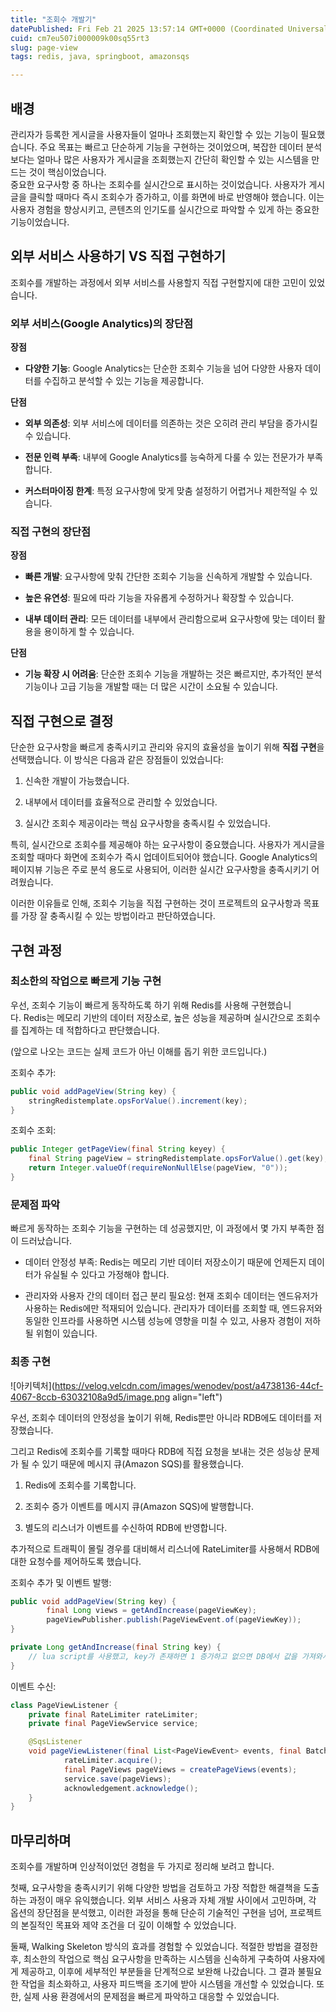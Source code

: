```yaml
---
title: "조회수 개발기"
datePublished: Fri Feb 21 2025 13:57:14 GMT+0000 (Coordinated Universal Time)
cuid: cm7eu507i000009k00sq55rt3
slug: page-view
tags: redis, java, springboot, amazonsqs

---
```


## 배경

관리자가 등록한 게시글을 사용자들이 얼마나 조회했는지 확인할 수 있는 기능이 필요했습니다. 주요 목표는 빠르고 단순하게 기능을 구현하는 것이었으며, 복잡한 데이터 분석보다는 얼마나 많은 사용자가 게시글을 조회했는지 간단히 확인할 수 있는 시스템을 만드는 것이 핵심이었습니다.  
중요한 요구사항 중 하나는 조회수를 실시간으로 표시하는 것이었습니다. 사용자가 게시글을 클릭할 때마다 즉시 조회수가 증가하고, 이를 화면에 바로 반영해야 했습니다. 이는 사용자 경험을 향상시키고, 콘텐츠의 인기도를 실시간으로 파악할 수 있게 하는 중요한 기능이었습니다.

## **외부 서비스 사용하기 VS 직접 구현하기**

조회수를 개발하는 과정에서 외부 서비스를 사용할지 직접 구현할지에 대한 고민이 있었습니다.

### **외부 서비스(Google Analytics)의 장단점**

**장점**

* **다양한 기능**: Google Analytics는 단순한 조회수 기능을 넘어 다양한 사용자 데이터를 수집하고 분석할 수 있는 기능을 제공합니다.
    

**단점**

* **외부 의존성**: 외부 서비스에 데이터를 의존하는 것은 오히려 관리 부담을 증가시킬 수 있습니다.
    
* **전문 인력 부족**: 내부에 Google Analytics를 능숙하게 다룰 수 있는 전문가가 부족합니다.
    
* **커스터마이징 한계**: 특정 요구사항에 맞게 맞춤 설정하기 어렵거나 제한적일 수 있습니다.
    

### **직접 구현의 장단점**

**장점**

* **빠른 개발**: 요구사항에 맞춰 간단한 조회수 기능을 신속하게 개발할 수 있습니다.
    
* **높은 유연성**: 필요에 따라 기능을 자유롭게 수정하거나 확장할 수 있습니다.
    
* **내부 데이터 관리**: 모든 데이터를 내부에서 관리함으로써 요구사항에 맞는 데이터 활용을 용이하게 할 수 있습니다.
    

**단점**

* **기능 확장 시 어려움**: 단순한 조회수 기능을 개발하는 것은 빠르지만, 추가적인 분석 기능이나 고급 기능을 개발할 때는 더 많은 시간이 소요될 수 있습니다.
    

## 직접 구현으로 결정

단순한 요구사항을 빠르게 충족시키고 관리와 유지의 효율성을 높이기 위해 **직접 구현**을 선택했습니다. 이 방식은 다음과 같은 장점들이 있었습니다:

1. 신속한 개발이 가능했습니다.
    
2. 내부에서 데이터를 효율적으로 관리할 수 있었습니다.
    
3. 실시간 조회수 제공이라는 핵심 요구사항을 충족시킬 수 있었습니다.
    

특히, 실시간으로 조회수를 제공해야 하는 요구사항이 중요했습니다. 사용자가 게시글을 조회할 때마다 화면에 조회수가 즉시 업데이트되어야 했습니다. Google Analytics의 페이지뷰 기능은 주로 분석 용도로 사용되어, 이러한 실시간 요구사항을 충족시키기 어려웠습니다.

이러한 이유들로 인해, 조회수 기능을 직접 구현하는 것이 프로젝트의 요구사항과 목표를 가장 잘 충족시킬 수 있는 방법이라고 판단하였습니다.

## **구현 과정**

### 최소한의 작업으로 빠르게 기능 구현

우선, 조회수 기능이 빠르게 동작하도록 하기 위해 Redis를 사용해 구현했습니다. Redis는 메모리 기반의 데이터 저장소로, 높은 성능을 제공하며 실시간으로 조회수를 집계하는 데 적합하다고 판단했습니다.

(앞으로 나오는 코드는 실제 코드가 아닌 이해를 돕기 위한 코드입니다.)

조회수 추가:

```java
public void addPageView(String key) {
	stringRedistemplate.opsForValue().increment(key);
}
```

조회수 조회:

```java
public Integer getPageView(final String keyey) {
    final String pageView = stringRedistemplate.opsForValue().get(key);
    return Integer.valueOf(requireNonNullElse(pageView, "0"));
}
```

### 문제점 파악

빠르게 동작하는 조회수 기능을 구현하는 데 성공했지만, 이 과정에서 몇 가지 부족한 점이 드러났습니다.

* 데이터 안정성 부족: Redis는 메모리 기반 데이터 저장소이기 때문에 언제든지 데이터가 유실될 수 있다고 가정해야 합니다.
    
* 관리자와 사용자 간의 데이터 접근 분리 필요성: 현재 조회수 데이터는 엔드유저가 사용하는 Redis에만 적재되어 있습니다. 관리자가 데이터를 조회할 때, 엔드유저와 동일한 인프라를 사용하면 시스템 성능에 영향을 미칠 수 있고, 사용자 경험이 저하될 위험이 있습니다.
    

### 최종 구현

![아키텍처](https://velog.velcdn.com/images/wenodev/post/a4738136-44cf-4067-8ccb-63032108a9d5/image.png align="left")

우선, 조회수 데이터의 안정성을 높이기 위해, Redis뿐만 아니라 RDB에도 데이터를 저장했습니다.

그리고 Redis에 조회수를 기록할 때마다 RDB에 직접 요청을 보내는 것은 성능상 문제가 될 수 있기 때문에 메시지 큐(Amazon SQS)를 활용했습니다.

1. Redis에 조회수를 기록합니다.
    
2. 조회수 증가 이벤트를 메시지 큐(Amazon SQS)에 발행합니다.
    
3. 별도의 리스너가 이벤트를 수신하여 RDB에 반영합니다.
    

추가적으로 트래픽이 몰릴 경우를 대비해서 리스너에 RateLimiter를 사용해서 RDB에 대한 요청수를 제어하도록 했습니다.

조회수 추가 및 이벤트 발행:

```java
public void addPageView(String key) {
		final Long views = getAndIncrease(pageViewKey);
		pageViewPublisher.publish(PageViewEvent.of(pageViewKey));
}

private Long getAndIncrease(final String key) {
	// lua script를 사용했고, key가 존재하면 1 증가하고 없으면 DB에서 값을 가져와서 1 증가하도록 구현
}
```

이벤트 수신:

```java
class PageViewListener {
	private final RateLimiter rateLimiter;
	private final PageViewService service;

	@SqsListener
	void pageViewListener(final List<PageViewEvent> events, final BatchAcknowledgement<Object> acknowledgement) {
			rateLimiter.acquire();
			final PageViews pageViews = createPageViews(events);
			service.save(pageViews);
			acknowledgement.acknowledge();
	}
}
```

## 마무리하며

조회수를 개발하며 인상적이었던 경험을 두 가지로 정리해 보려고 합니다.

첫째, 요구사항을 충족시키기 위해 다양한 방법을 검토하고 가장 적합한 해결책을 도출하는 과정이 매우 유익했습니다. 외부 서비스 사용과 자체 개발 사이에서 고민하며, 각 옵션의 장단점을 분석했고, 이러한 과정을 통해 단순히 기술적인 구현을 넘어, 프로젝트의 본질적인 목표와 제약 조건을 더 깊이 이해할 수 있었습니다.

둘째, Walking Skeleton 방식의 효과를 경험할 수 있었습니다. 적절한 방법을 결정한 후, 최소한의 작업으로 핵심 요구사항을 만족하는 시스템을 신속하게 구축하여 사용자에게 제공하고, 이후에 세부적인 부분들을 단계적으로 보완해 나갔습니다. 그 결과 불필요한 작업을 최소화하고, 사용자 피드백을 조기에 받아 시스템을 개선할 수 있었습니다. 또한, 실제 사용 환경에서의 문제점을 빠르게 파악하고 대응할 수 있었습니다.